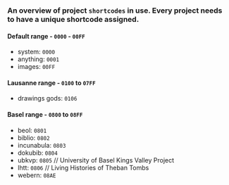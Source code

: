 ### An overview of project `shortcodes` in use. Every project needs to have a unique shortcode assigned.


#### Default range - `0000` - `00FF`

   - system: `0000`
   - anything: `0001`
   - images: `00FF`

   
#### Lausanne range - `0100` to `07FF`

   - drawings gods: `0106`


#### Basel range - `0800` to `08FF`
   - beol: `0801`
   - biblio: `0802`
   - incunabula: `0803`
   - dokubib: `0804`
   - ubkvp: `0805` // University of Basel Kings Valley Project
   - lhtt: `0806` // Living Histories of Theban Tombs
   - webern: `08AE`
